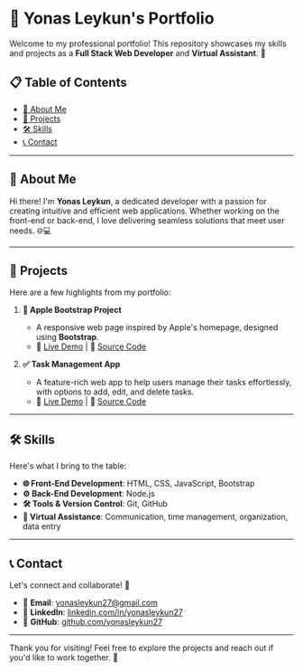 # 🌟 Yonas Leykun's Portfolio

Welcome to my professional portfolio! This repository showcases my skills and projects as a **Full Stack Web Developer** and **Virtual Assistant**. 🚀

## 📋 Table of Contents

- [👤 About Me](#-about-me)
- [📂 Projects](#-projects)
- [🛠️ Skills](#%EF%B8%8F-skills)
- [📞 Contact](#-contact)

---

## 👤 About Me

Hi there! I'm **Yonas Leykun**, a dedicated developer with a passion for creating intuitive and efficient web applications. Whether working on the front-end or back-end, I love delivering seamless solutions that meet user needs. 🌐💻

---

## 📂 Projects

Here are a few highlights from my portfolio:

1. **🍎 Apple Bootstrap Project**  
   - A responsive web page inspired by Apple's homepage, designed using **Bootstrap**.  
   - 🚀 [Live Demo](#) | 🔧 [Source Code](#)

2. **✅ Task Management App**  
   - A feature-rich web app to help users manage their tasks effortlessly, with options to add, edit, and delete tasks.  
   - 🚀 [Live Demo](#) | 🔧 [Source Code](#)

---

## 🛠️ Skills

Here's what I bring to the table:

- **🌐 Front-End Development**: HTML, CSS, JavaScript, Bootstrap  
- **⚙️ Back-End Development**: Node.js
- **🛠️ Tools & Version Control**: Git, GitHub  
- **🤝 Virtual Assistance**: Communication, time management, organization, data entry 

---

## 📞 Contact

Let's connect and collaborate! 💌

- 📧 **Email**: [yonasleykun27@gmail.com](mailto:yonasleykun27@gmail.com)  
- 💼 **LinkedIn**: [linkedin.com/in/yonasleykun27](https://www.linkedin.com/in/yonasleykun27)  
- 🐙 **GitHub**: [github.com/yonasleykun27](https://github.com/yonasleykun27)

---

Thank you for visiting! Feel free to explore the projects and reach out if you'd like to work together. 🌟
